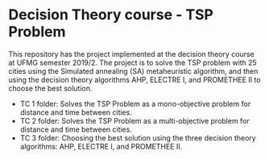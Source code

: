 # Decision Theory course - TSP Problem
This repository has the project implemented at the decision theory course at UFMG semester 2019/2. The project is to solve the TSP problem with 25 cities using the Simulated annealing (SA) metaheuristic algorithm, and then using the decision theory algorithms AHP, ELECTRE I, and PROMETHEE II to choose the best solution.

- TC 1 folder: Solves the TSP Problem as a mono-objective problem for distance and time between cities.
- TC 2 folder: Solves the TSP Problem as a multi-objective problem for distance and time between cities.
- TC 3 folder: Choosing the best solution using the three decision theory algorithms: AHP, ELECTRE I, and PROMETHEE II. 
